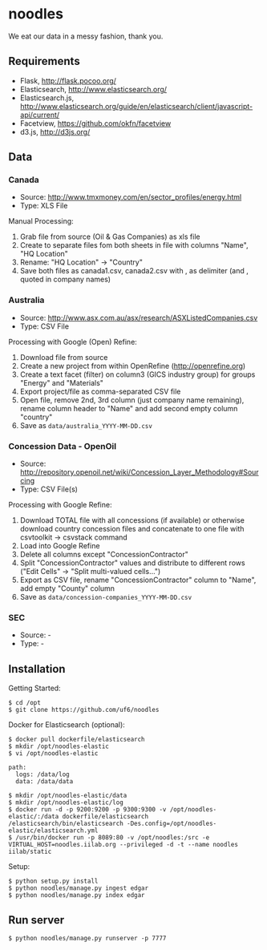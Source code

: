 # noodles

We eat our data in a messy fashion, thank you.

## Requirements

- Flask, http://flask.pocoo.org/
- Elasticsearch, http://www.elasticsearch.org/
- Elasticsearch.js, http://www.elasticsearch.org/guide/en/elasticsearch/client/javascript-api/current/
- Facetview, https://github.com/okfn/facetview
- d3.js, http://d3js.org/

## Data

### Canada

- Source: http://www.tmxmoney.com/en/sector_profiles/energy.html
- Type: XLS File

Manual Processing:

1. Grab file from source (Oil & Gas Companies) as xls file
2. Create to separate files fom both sheets in file with columns "Name", "HQ Location"
3. Rename: "HQ Location" -> "Country"
4. Save both files as canada1.csv, canada2.csv with , as delimiter (and , quoted in company names)

### Australia

- Source: http://www.asx.com.au/asx/research/ASXListedCompanies.csv
- Type: CSV File

Processing with Google (Open) Refine:

1. Download file from source
2. Create a new project from within OpenRefine (http://openrefine.org)
3. Create a text facet (filter) on column3 (GICS industry group) for groups "Energy" and "Materials"
4. Export project/file as comma-separated CSV file
5. Open file, remove 2nd, 3rd column (just company name remaining), rename column header to "Name" and add second empty column "country"
6. Save as ``data/australia_YYYY-MM-DD.csv``

### Concession Data - OpenOil

- Source: http://repository.openoil.net/wiki/Concession_Layer_Methodology#Sourcing
- Type: CSV File(s)

Processing with Google Refine:

1. Download TOTAL file with all concessions (if available) or otherwise download country concession files and concatenate to one file with csvtoolkit -> csvstack command
2. Load into Google Refine
3. Delete all columns except "ConcessionContractor"
4. Split "ConcessionContractor" values and distribute to different rows ("Edit Cells" -> "Split multi-valued cells...")
5. Export as CSV file, rename "ConcessionContractor" column to "Name", add empty "County" column
6. Save as ``data/concession-companies_YYYY-MM-DD.csv``

### SEC

- Source: -
- Type: -


## Installation

Getting Started:

```
$ cd /opt
$ git clone https://github.com/uf6/noodles
```

Docker for Elasticsearch (optional):

```
$ docker pull dockerfile/elasticsearch
$ mkdir /opt/noodles-elastic
$ vi /opt/noodles-elastic

path:
  logs: /data/log
  data: /data/data

$ mkdir /opt/noodles-elastic/data
$ mkdir /opt/noodles-elastic/log 
$ docker run -d -p 9200:9200 -p 9300:9300 -v /opt/noodles-elastic/:/data dockerfile/elasticsearch /elasticsearch/bin/elasticsearch -Des.config=/opt/noodles-elastic/elasticsearch.yml
$ /usr/bin/docker run -p 8089:80 -v /opt/noodles:/src -e VIRTUAL_HOST=noodles.iilab.org --privileged -d -t --name noodles iilab/static
````

Setup:

```
$ python setup.py install
$ python noodles/manage.py ingest edgar
$ python noodles/manage.py index edgar
```

## Run server

```
$ python noodles/manage.py runserver -p 7777
```
